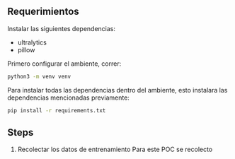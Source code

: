 ## Requerimientos

Instalar las siguientes dependencias:

-   ultralytics
-   pillow

Primero configurar el ambiente, correr:

```bash
python3 -m venv venv

```

Para instalar todas las dependencias dentro del ambiente, esto instalara las dependencias mencionadas previamente:

```bash
pip install -r requirements.txt

```

## Steps

1. Recolectar los datos de entrenamiento
   Para este POC se recolecto 
